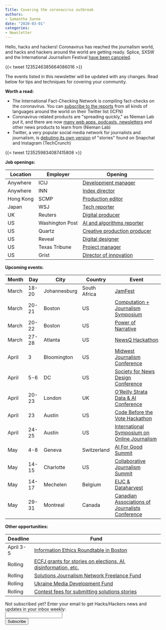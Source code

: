 ```yaml
---
Title: Covering the coronavirus outbreak
authors: 
- Samantha Sunne
date: "2020-03-01"
categories:
- Newsletter
---
```


Hello, hacks and hackers! Coronavirus has reached the journalism world, and hacks and hackers around the world are getting ready. Splice, SXSW and the International Journalism Festival [have been canceled](https://t.co/ZepwuWgVBC?amp=1).

{{< tweet 1235246385664086016 >}}

The events listed in this newsletter will be updated with any changes. Read below for tips and techniques for covering your community.

**Worth a read:**

* The International Fact-Checking Network is compiling fact-checks on the coronavirus. You can [subscribe to the reports](poy.nu/2019CoronaVirusFacts) from all kinds of languages around the world on their Twitter list (ICFN)
* Coronavirus-related products are "spreading quickly," as Nieman Lab put it, and there are now [many web apps, podcasts, newsletters](https://www.niemanlab.org/2020/03/not-to-alarm-you-but-coronavirus-focused-news-products-are-spreading-very-quickly/) and other news products to learn from (Nieman Lab)
* Twitter, a very popular social media network for journalists and journalism, is [debuting its own version](https://techcrunch.com/2020/03/04/twitter-starts-testing-its-own-version-of-stories-called-fleets-which-disappear-after-24-hours/) of "stories" found on Snapchat and Instagram (TechCrunch)

{{< tweet 1235259834087415808 >}}

**Job openings:**

| Location | Employer | Opening |
| -------- | -------- | ------- |
Anywhere | ICIJ | [Development manager](https://inn.org/job/the-international-consortium-of-investigative-journalists-2539-development-and-outreach-manager/)
Anywhere | INN | [Index director](https://inn.org/job/inn-index-director-editor/)
Hong Kong | SCMP | [Production editor](https://www.cpjobs.com/hk/SearchJobs?cri=F38-S156-I28&sopt=2&c=1)
Japan | WSJ | [Tech reporter](https://talkingbiznews.com/biz-news-help-wanted/wsj-seeks-tech-and-business-reporter-in-tokyo/)
UK | Reuters | [Digital producer](https://www.cisionjobs.co.uk/job/100574/reuters-digital-producer-editors-packaged-video/?deviceType=Desktop&TrackID=1)
US | Washington Post | [AI and algorithms reporter](https://talkingbiznews.com/biz-news-help-wanted/washington-post-seeks-artificial-intelligence-and-algorithms-reporter/)
US | Quartz | [Creative production producer](https://mediajobs.poynter.org/job-details/18033/senior-producer-creative-production/?ix=18#top-pagination)
US | Reveal | [Digital designer](https://www.revealnews.org/job-opportunities/digital-designer-and-producer/)
US | Texas Tribune | [Project manager](https://inn.org/job/the-texas-tribune-austin-texas-2539-project-manager/)
US | Grist | [Director of innovation](https://inn.org/job/grist-seattle-wa-2539-director-of-innovation-growth/)

**Upcoming events:**

| Month | Day | City | Country | Event |
| ----- | --- | ---- | ------- | ----- |
March | 18-20 | Johannesburg | South Africa | [JamFest](https://jamlab.africa/)
March | 20-21 | Boston | US | [Computation + Journalism Symposium](https://cj2020.northeastern.edu/)
March | 20-22 | Boston | US | [Power of Narrative](http://www.bu.edu/com/narrative/index.html)
March | 27-28 | Atlanta | US | [NewsQ Hackathon](https://newsq.net/hackathon/georgia-tech-2020/)
April | 3 | Bloomington | US | [Midwest Journalism Conference](http://midwestjournalism.com/)
April | 5-6 | DC | US | [Society for News Design Conference](https://www.snd.org/dc2020/)
April | 20-23 | London | UK | [O’Reilly Strata Data & AI Conference](https://conferences.oreilly.com/strata-data-ai/stai-eu)
April | 23 | Austin | US | [Code Before the Vote Hackathon](https://isoj.org/texas-tribune-and-isoj-join-forces-on-hackathon-to-promote-engagement-ahead-of-2020-election/)
April | 24-25 | Austin | US | [International Symposium on Online Journalism](https://www.isoj.org/symposia/2020/)
May | 4-8 | Geneva | Switzerland |  [AI For Good Summit](https://aiforgood.itu.int)
May | 14-15 | Charlotte | US | [Collaborative Journalism Summit](https://collaborativejournalism.org/cjs2020/)
May | 14-17 | Mechelen | Belgium | [EIJC & Dataharvest](https://dataharvest.eu/)
May | 29-31 | Montreal | Canada | [Canadian Associations of Journalists Conference](https://caj.ca/Conferences)

**Other opportunities:**

| Deadline | Fund |
| -------- | ---- |
April 3-5 | [Information Ethics Roundtable in Boston](https://www.northeastern.edu/csshresearch/ethics/information-ethics-roundtable/)
Rolling | [ECFJ grants for stories on elections, AI, disinformation, etc.](https://www.eyebeam.org/eyebeam-center-for-the-future-of-journalism/)
Rolling | [Solutions Journalism Network Freelance Fund](https://thewholestory.solutionsjournalism.org/now-offering-travel-funds-for-freelancers-857c49f9b395)
Rolling | [Ukraine Media Development Fund](http://ijnet.org/en/opportunities/media-development-grants-available-ukraine)
Rolling | [Contest fees for submitting solutions stories](https://thewholestory.solutionsjournalism.org/submitting-your-solutions-story-to-a-journalism-award-contest-we-can-help-with-the-fees-12b3e3ab6b01?mc_cid=57b074cc10&mc_eid=f9f525b1fd)

<div id="mc_embed_signup"><form id="mc-embedded-subscribe-form" class="validate" action="//hackshackers.us1.list-manage.com/subscribe/post?u=c56f2e53d5ed6ef87f8aaa75c&amp;id=fb2bc6f10b" method="post" name="mc-embedded-subscribe-form" novalidate="" target="_blank">

<div id="mc_embed_signup_scroll">

<div class="mc-field-group"><label for="mce-EMAIL">Not subscribed yet? Enter your email to get Hacks/Hackers news and updates in your inbox weekly:  </label></div>

<div class="mc-field-group"><input id="mce-EMAIL" class="required email" name="EMAIL" type="email" value="" /></div>

<!-- real people should not fill this in and expect good things - do not remove this or risk form bot signups-->

<div style="position: absolute; left: -5000px;"><input tabindex="-1" name="b_c56f2e53d5ed6ef87f8aaa75c_fb2bc6f10b" type="text" value="" /></div>

<div class="clear"><input id="mc-embedded-subscribe" class="button" name="subscribe" type="submit" value="Subscribe" /></div>

</div>

</form></div>

<!--End mc_embed_signup-->

<meta name="twitter:card" content="summary">

<meta name="twitter:image:src" content="https://hackshackers.com/content-images/about/hackshackers_logomark.png">
